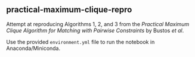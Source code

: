 ## practical-maximum-clique-repro

Attempt at reproducing Algorithms 1, 2, and 3 from the _Practical Maximum Clique Algorithm for Matching with Pairwise Constraints_ by Bustos _et al_.

Use the provided `environment.yml` file to run the notebook in Anaconda/Miniconda.
